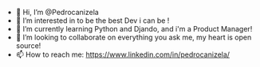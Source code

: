 - 👋 Hi, I’m @Pedrocanizela
- 👀 I’m interested in to be the best Dev i can be !
- 🌱 I’m currently learning Python and Djando, and i'm a Product Manager!
- 💞️ I’m looking to collaborate on everything you ask me, my heart is open source!
- 📫 How to reach me: https://www.linkedin.com/in/pedrocanizela/ 

<!---
Pedrocanizel/Pedrocanizel is a ✨ special ✨ repository because its `README.md` (this file) appears on your GitHub profile.
You can click the Preview link to take a look at your changes.
--->
